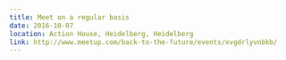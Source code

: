 ```yaml
---
title: Meet on a regular basis
date: 2016-10-07
location: Action House, Heidelberg, Heidelberg
link: http://www.meetup.com/back-to-the-future/events/xvgdrlyvnbkb/
---
```

